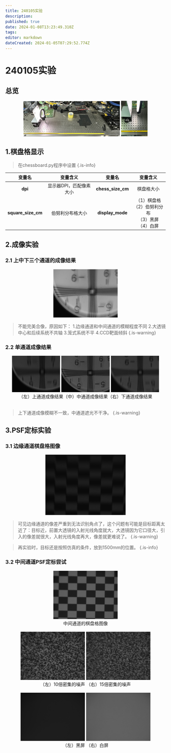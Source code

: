 ```yaml
---
title: 240105实验
description: 
published: true
date: 2024-01-08T13:23:49.310Z
tags: 
editor: markdown
dateCreated: 2024-01-05T07:29:52.774Z
---
```


# 240105实验

## 总览

<center><img src='/240105/总览.jpg' width=60%>   <img src='/240105/目标位置.jpg' width=16.5%></center>

## 1.棋盘格显示

> 在chessboard.py程序中设置
{.is-info}

| 变量名 | 变量含义 | 变量名 | 变量含义 |
|:-:|:-:|:-:|:-:|
|**dpi**|显示器DPI，匹配像素大小|**chess_size_cm**|棋盘格大小|
|**square_size_cm**|伯努利分布格大小|**display_mode**|（1）棋盘格<br>（2）伯努利分布<br>（3）黑屏<br>（4）白屏|

## 2.成像实验

### 2.1 上中下三个通道的成像结果

<center>
<img src='/240105/1-1.jpg' width=40%>
</center>
  
> 不能完美合像，原因如下：
>	1.边缘通道和中间通道的模糊程度不同
> 2.大透镜中心和后续系统不共轴
> 3.笼式系统不平
> 4.CCD靶面倾斜
{.is-warning}

### 2.2 单通道成像结果

<center>
<img src='/240105/1-2.jpg' width=30%> <img src='/240105/1-4.jpg' width=30%> <img src='/240105/1-3.jpg' width=30%>
  <br>
	<div class='tz'>（左）上通道成像结果（中）中通道成像结果（右）下通道成像结果</div>
</center>
<br>

> 上下通道成像模糊不一致，中通道遮光不干净。
{.is-warning}

## 3.PSF定标实验

### 3.1 边缘通道棋盘格图像

<center><img src='/240105/2-1.jpg' width=50%></center>

> 可见边缘通道的像差严重到无法识别角点了，这个问题有可能是目标距离太近了：目标近，前置大透镜的入射光线角度就大，大透镜因为它口径大，引入的像差就很大，入射光线角度再大，像差就更难说了。
{.is-warning}

> 再实验时，目标还是按照仿真的条件，放到1500mm的位置。
{.is-info}

### 3.2 中间通道PSF定标尝试

<center>
  <img src='/240105/2-2.jpg' width=40%>
  <br>
  <div class='tz'>中间通道的棋盘格图像</div>
</center>
<br>

<center>
  <img src='/240105/2-3.jpg' width=40%> <img src='/240105/2-4.jpg' width=40%>
  <br>
  <div class='tz'>（左）10倍密集的噪声 （右）15倍密集的噪声</div>
</center>
<br>

<center>
  <img src='/240105/2-5.jpg' width=40%> <img src='/240105/2-6.jpg' width=40%>
  <br>
  <div class='tz'>（左）黑屏 （右）白屏</div>
</center>
<br>
